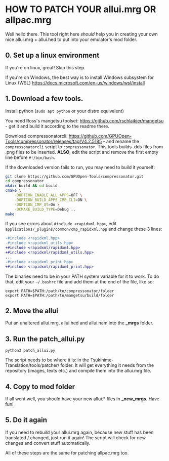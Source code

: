 # HOW TO PATCH YOUR allui.mrg OR allpac.mrg
Well hello there. This tool right here *should* help you in creating your
own nice allui.mrg + allui.hed to put into your emulator's mod folder.

## 0. Set up a linux environment

If you're on linux, great! Skip this step.

If you're on Windows, the best way is to install Windows subsystem for Linux (WSL)
https://docs.microsoft.com/en-us/windows/wsl/install

## 1. Download a few tools.

Install python (``sudo apt python`` or your distro equivalent)

You need Ross's mangetsu toolset: https://github.com/rschlaikjer/mangetsu - get it and build it according
to the readme there.

Download compressonatorcli: https://github.com/GPUOpen-Tools/compressonator/releases/tag/V4.2.5185 - and rename the ``compressonatorcli`` script to ``compressonator``.
This tools builds .dds files from .png files to be inserted. **ALSO**, edit the script and remove the first empty line before ``#!/bin/bash``.

If the downloaded version fails to run, you may need to build it yourself:
```bash
git clone https://github.com/GPUOpen-Tools/compressonator.git
cd compressonator
mkdir build && cd build
cmake \
    -DOPTION_ENABLE_ALL_APPS=OFF \
    -DOPTION_BUILD_APPS_CMP_CLI=ON \
    -DOPTION_CMP_QT=On \
    -DCMAKE_BUILD_TYPE=Debug ..
make
```

If you see errors about `#include <rapidxml.hpp>`, edit
`applications/_plugins/common/cmp_rapidxml.hpp` and change these 3 lines:
```diff
-#include <rapidxml.hpp>
-#include <rapidxml_utils.hpp>
+#include <rapidxml/rapidxml.hpp>
+#include <rapidxml/rapidxml_utils.hpp>
...
-#include <rapidxml_print.hpp>
+#include <rapidxml/rapidxml_print.hpp>
```

The binaries need to be in your PATH system variable for it to work. To do that, edit your ``~/.bashrc``
file and add them at the end of the file, like so:

    export PATH=$PATH:/path/to/compressonator/folder
    export PATH=$PATH:/path/to/mangetsu/build/folder

## 2. Move the allui
Put an unaltered allui.mrg, allui.hed and allui.nam into the **_mrgs** folder.

## 3. Run the patch_allui.py
``python3 patch_allui.py``

The script needs to be where it is: in the Tsukihime-Translation/tools/patcher/ folder. It will get everything it needs
from the repository (images, texts etc.) and compile them into the allui.mrg file.

## 4. Copy to mod folder
If all went well, you should have your new allui.* files in **_new_mrgs**. Have fun!

## 5. Do it again
If you need to rebuild your allui.mrg again, because new stuff has been translated / changed,
just run it again! The script will check for new changes and convert stuff automatically.

All of these steps are the same for patching allpac.mrg too.
